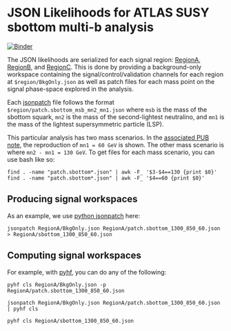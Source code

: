 # JSON Likelihoods for ATLAS SUSY sbottom multi-b analysis

[![Binder](https://mybinder.org/badge_logo.svg)](https://mybinder.org/v2/gh/lukasheinrich/lhoodbinder2/master?filepath=PlotContour.ipynb)

The JSON likelihoods are serialized for each signal region: [RegionA](RegionA), [RegionB](RegionB), and [RegionC](RegionC). This is done by providing a background-only workspace containing the signal/control/validation channels for each region at `$region/BkgOnly.json` as well as patch files for each mass point on the signal phase-space explored in the analysis.

Each [jsonpatch](http://jsonpatch.com/) file follows the format `$region/patch.sbottom_msb_mn2_mn1.json` where `msb` is the mass of the sbottom squark, `mn2` is the mass of the second-lightest neutralino, and `mn1` is the mass of the lightest supersymmetric particle (LSP).

This particular analysis has two mass scenarios. In the [associated PUB note](https://atlas.web.cern.ch/Atlas/GROUPS/PHYSICS/PUBNOTES/ATL-PHYS-PUB-2019-029/), the reproduction of `mn1 = 60 GeV` is shown. The other mass scenario is where `mn2 - mn1 = 130 GeV`. To get files for each mass scenario, you can use bash like so:

```
find . -name "patch.sbottom*.json" | awk -F_ '$3-$4==130 {print $0}'
find . -name "patch.sbottom*.json" | awk -F_ '$4==60 {print $0}'
```

## Producing signal workspaces

As an example, we use [python jsonpatch](https://python-json-patch.readthedocs.io/en/latest/) here:

```
jsonpatch RegionA/BkgOnly.json RegionA/patch.sbottom_1300_850_60.json > RegionA/sbottom_1300_850_60.json
```

## Computing signal workspaces

For example, with [pyhf](https://diana-hep.org/pyhf/), you can do any of the following:

```
pyhf cls RegionA/BkgOnly.json -p RegionA/patch.sbottom_1300_850_60.json

jsonpatch RegionA/BkgOnly.json RegionA/patch.sbottom_1300_850_60.json | pyhf cls

pyhf cls RegionA/sbottom_1300_850_60.json
```
